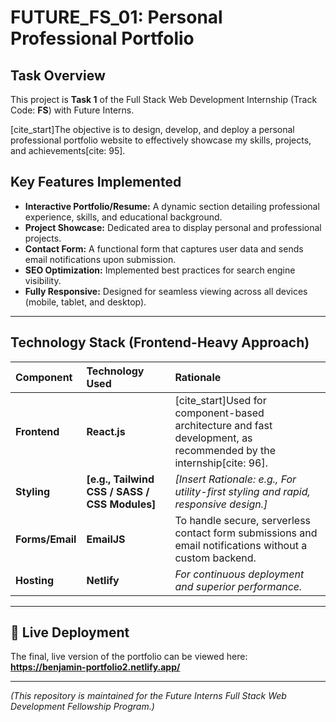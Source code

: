 #  FUTURE_FS_01: Personal Professional Portfolio

##  Task Overview
This project is **Task 1** of the Full Stack Web Development Internship (Track Code: **FS**) with Future Interns.

[cite_start]The objective is to design, develop, and deploy a personal professional portfolio website to effectively showcase my skills, projects, and achievements[cite: 95].

##  Key Features Implemented

* **Interactive Portfolio/Resume:** A dynamic section detailing professional experience, skills, and educational background.
* **Project Showcase:** Dedicated area to display personal and professional projects.
* **Contact Form:** A functional form that captures user data and sends email notifications upon submission.
* **SEO Optimization:** Implemented best practices for search engine visibility.
* **Fully Responsive:** Designed for seamless viewing across all devices (mobile, tablet, and desktop).

---

##  Technology Stack (Frontend-Heavy Approach)

| Component | Technology Used | Rationale |
| :--- | :--- | :--- |
| **Frontend** | **React.js** | [cite_start]Used for component-based architecture and fast development, as recommended by the internship[cite: 96]. |
| **Styling** | **[e.g., Tailwind CSS / SASS / CSS Modules]** | *[Insert Rationale: e.g., For utility-first styling and rapid, responsive design.]* |
| **Forms/Email** | **EmailJS** | To handle secure, serverless contact form submissions and email notifications without a custom backend. |
| **Hosting** | **Netlify** | *For continuous deployment and superior performance.* |

---

## 🔗 Live Deployment

The final, live version of the portfolio can be viewed here:
**https://benjamin-portfolio2.netlify.app/**

---
*(This repository is maintained for the Future Interns Full Stack Web Development Fellowship Program.)*
